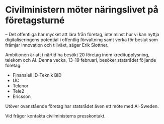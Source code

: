 # Civilministern möter näringslivet på företagsturné

– Det offentliga har mycket att lära från företag, inte minst hur vi kan nyttja digitaliseringens potential i offentlig förvaltning samt verka för beslut som främjar innovation och tillväxt, säger Erik Slottner.

Ambitionen är att i närtid ha besökt 20 företag inom kreditupplysning, telekom och AI. Denna vecka, 13–19 februari, besöker statsrådet följande företag:

* Finansiell ID\-Teknik BID
* UC
* Telenor
* Tele2
* Ericsson

Utöver ovanstående företag har statsrådet även ett möte med AI\-Sweden.

Vid frågor kontakta civilministerns presskontakt.
